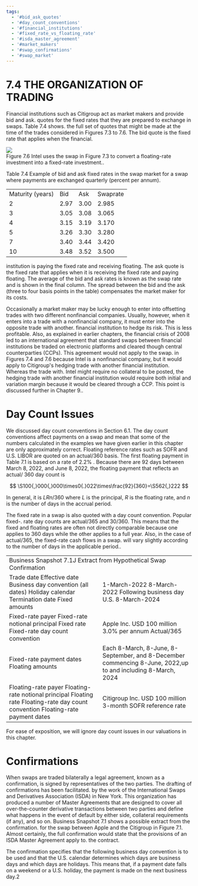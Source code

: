 ```yaml
---
tags:
  - '#bid_ask_quotes'
  - '#day_count_conventions'
  - '#financial_institutions'
  - '#fixed_rate_vs_floating_rate'
  - '#isda_master_agreement'
  - '#market_makers'
  - '#swap_confirmations'
  - '#swap_market'
---
```

# 7.4 THE ORGANIZATION OF TRADING  

Financial institutions such as Citigroup act as market makers and provide bid and ask. quotes for the fixed rates that they are prepared to exchange in swaps. Table 7.4 shows. the full set of quotes that might be made at the time of the trades considered in Figures 7.3 to 7.6. The bid quote is the fixed rate that applies when the financial.  

![](b66153b39056401dc665083c4d065473a6bca231cb9164b6986da6c4c59a6ed1.jpg)  
Figure 7.6 Intel uses the swap in Figure 7.3 to convert a floating-rate investment into a fixed-rate investment..  

Table 7.4  Example of bid and ask fixed rates in the swap market for a swap where payments are exchanged quarterly (percent per annum).   


<html><body><table><tr><td>Maturity (years)</td><td>Bid</td><td>Ask</td><td>Swaprate</td></tr><tr><td>2</td><td>2.97</td><td>3.00</td><td>2.985</td></tr><tr><td>3</td><td>3.05</td><td>3.08</td><td>3.065</td></tr><tr><td>4</td><td>3.15</td><td>3.19</td><td>3.170</td></tr><tr><td>5</td><td>3.26</td><td>3.30</td><td>3.280</td></tr><tr><td>7</td><td>3.40</td><td>3.44</td><td>3.420</td></tr><tr><td>10</td><td>3.48</td><td>3.52</td><td>3.500</td></tr></table></body></html>  

institution is paying the fixed rate and receiving floating. The ask quote is the fixed rate that applies when it is receiving the fixed rate and paying floating. The average of the bid and ask rates is known as the swap rate and is shown in the final column. The spread between the bid and the ask (three to four basis points in the table) compensates the market maker for its costs.  

Occasionally a market maker may be lucky enough to enter into offsetting trades with two different nonfinancial companies. Usually, however, when it enters into a trade with a nonfinancial company, it must enter into the opposite trade with another. financial institution to hedge its risk. This is less profitable. Also, as explained in earlier chapters, the financial crisis of 2008 led to an international agreement that standard swaps between financial institutions be traded on electronic platforms and cleared though central counterparties (CCPs). This agreement would not apply to the swap. in Figures 7.4 and 7.6 because Intel is a nonfinancial company, but it would apply to Citigroup's hedging trade with another financial institution. Whereas the trade with. Intel might require no collateral to be posted, the hedging trade with another financial institution would require both initial and variation margin because it would be cleared through a CCP. This point is discussed further in Chapter 9..  

# Day Count Issues  

We discussed day count conventions in Section 6.1. The day count conventions affect payments on a swap and mean that some of the numbers calculated in the examples we have given earlier in this chapter are only approximately correct. Floating reference rates such as SOFR and U.S. LIBOR are quoted on an actual/360 basis. The first floating payment in Table 7.1 is based on a rate of $2.2\%$ . Because there are 92 days between March 8, 2022, and June 8, 2022, the floating payment that reflects an actual/ 360 day count is  

$$
\S100{,}000{,}000\times0{.}022\times\frac{92}{360}=\S562{,}222
$$  

In general, it is $L R n/360$ where $L$ is the principal, $R$ is the floating rate, and $n$ is the number of days in the accrual period.  

The fixed rate in a swap is also quoted with a day count convention. Popular fixed-. rate day counts are actual/365 and 30/360. This means that the fixed and floating rates are often not directly comparable because one applies to 360 days while the other applies to a full year. Also, in the case of actual/365, the fixed-rate cash flows in a swap. will vary slightly according to the number of days in the applicable period..  

<html><body><table><tr><td colspan="2">Business Snapshot 7.1J Extract from Hypothetical Swap Confirmation</td></tr><tr><td>Trade date Effective date Business day convention (all dates) Holiday calendar Termination date Fixed amounts</td><td>1-March-2022 8-March-2022 Following business day U.S. 8-March-2024</td></tr><tr><td>Fixed-rate payer Fixed-rate notional principal Fixed rate Fixed-rate day count convention</td><td>Apple Inc. USD 100 million 3.0% per annum Actual/365</td></tr><tr><td>Fixed-rate payment dates Floating amounts</td><td>Each 8-March, 8-June, 8-September, and 8-December commencing 8-June, 2022,up to and including 8-March, 2024</td></tr><tr><td>Floating-rate payer Floating-rate notional principal Floating rate Floating-rate day count convention Floating-rate payment dates</td><td>Citigroup Inc. USD 100 million 3-month SOFR reference rate</td></tr></table></body></html>  

For ease of exposition, we will ignore day count issues in our valuations in this chapter.  

# Confirmations  

When swaps are traded bilaterally a legal agreement, known as a confirmation, is signed by representatives of the two parties. The drafting of confirmations has been facilitated. by the work of the International Swaps and Derivatives Association (ISDA) in New York. This organization has produced a number of Master Agreements that are designed to cover all over-the-counter derivative transactions between two parties and define what happens in the event of default by either side, collateral requirements (if any), and so on. Business Snapshot 7.1 shows a possible extract from the confirmation. for the swap between Apple and the Citigroup in Figure 7.1. Almost certainly, the full confirmation would state that the provisions of an ISDA Master Agreement apply to. the contract.  

The confirmation specifies that the following business day convention is to be used and that the U.S. calendar determines which days are business days and which days are holidays. This means that, if a payment date falls on a weekend or a U.S. holiday, the payment is made on the next business day.2  
